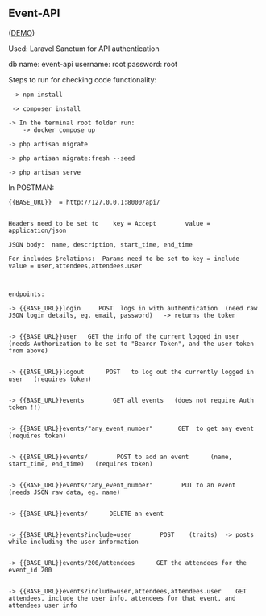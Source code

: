 ## Event-API

([DEMO](https://youtu.be/VgdJlVD5zXc))


Used:  Laravel Sanctum for API authentication 

db name: event-api
username: root
password: root



Steps to run for checking code functionality:
	
     -> npm install
	
     -> composer install

	-> In the terminal root folder run:
		-> docker compose up

	-> php artisan migrate

	-> php artisan migrate:fresh --seed

	-> php artisan serve



In POSTMAN:

	{{BASE_URL}}  = http://127.0.0.1:8000/api/


	Headers need to be set to    key = Accept        value = application/json

	JSON body:  name, description, start_time, end_time 

	For includes $relations:  Params need to be set to key = include    value = user,attendees,attendees.user    



	endpoints:

	-> {{BASE_URL}}login     POST  logs in with authentication  (need raw JSON login details, eg. email, password)   -> returns the token


	-> {{BASE_URL}}user	  GET the info of the current logged in user  (needs Authorization to be set to "Bearer Token", and the user token from above)


	-> {{BASE_URL}}logout      POST   to log out the currently logged in user   (requires token) 


	-> {{BASE_URL}}events        GET all events   (does not require Auth token !!)


	-> {{BASE_URL}}events/"any_event_number"       GET  to get any event   (requires token) 


	-> {{BASE_URL}}events/        POST to add an event      (name, start_time, end_time)   (requires token) 


	-> {{BASE_URL}}events/"any_event_number"        PUT to an event    (needs JSON raw data, eg. name)


	-> {{BASE_URL}}events/  	DELETE an event


	-> {{BASE_URL}}events?include=user        POST    (traits)  -> posts while including the user information


	-> {{BASE_URL}}events/200/attendees      GET the attendees for the event_id 200


	-> {{BASE_URL}}events?include=user,attendees,attendees.user    GET attendees, include the user info, attendees for that event, and attendees user info

